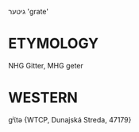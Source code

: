 גיטער
'grate'

ETYMOLOGY
===========
NHG Gitter, MHG geter

WESTERN
========

gʲɩ́tə {WTCP, Dunajská Streda, 47179}